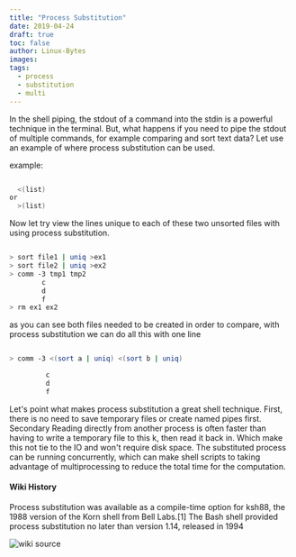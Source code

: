 ```yaml
---
title: "Process Substitution"
date: 2019-04-24
draft: true
toc: false
author: Linux-Bytes
images:
tags: 
  - process
  - substitution
  - multi
---
```



In the shell piping, the stdout of a command into the stdin is a powerful technique in the terminal. But, what happens if you need to pipe the stdout of multiple commands, for example comparing and sort text data? Let use an example of where process substitution can be used.


example:

```bash

  <(list)
or
  >(list)

```

Now let try view the lines unique to each of these two unsorted files with using process substitution.

```bash

> sort file1 | uniq >ex1
> sort file2 | uniq >ex2
> comm -3 tmp1 tmp2
        c
        d
        f
> rm ex1 ex2

```

as you can see both files needed to be created in order to compare, with process substitution we can do all this with one line

```bash

> comm -3 <(sort a | uniq) <(sort b | uniq)

         c
         d
         f

```
Let's point what makes process substitution a great shell technique. First, there is no need to save temporary files or create named pipes first. Secondary Reading directly from another process is often faster than having to write a temporary file to this k, then read it back in. Which make this not tie to the IO and won't require disk space. The substituted process can be running concurrently, which can make shell scripts to taking advantage of multiprocessing to reduce the total time for the computation.

#### Wiki History

Process substitution was available as a compile-time option for ksh88, the 1988 version of the Korn shell from Bell Labs.[1] The Bash shell provided process substitution no later than version 1.14, released in 1994



![wiki source](https://en.wikipedia.org/wiki/Process_substitution)

